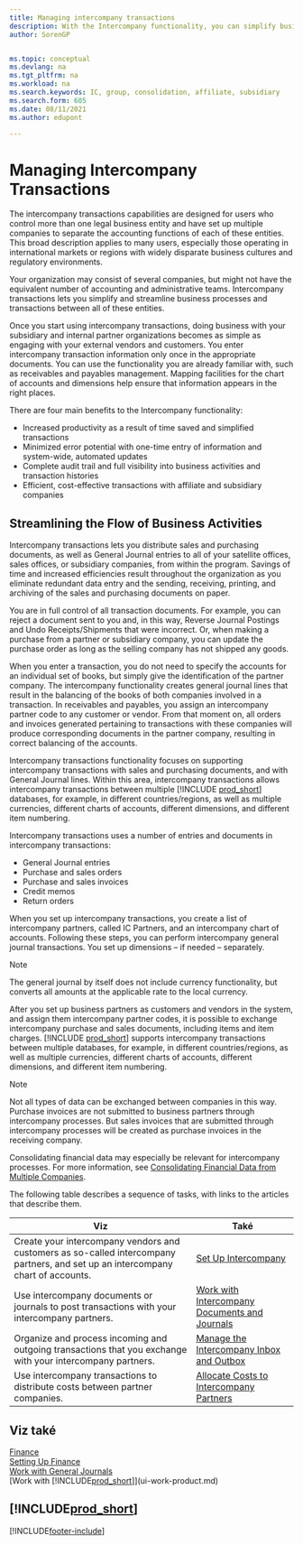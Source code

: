 ```yaml
---
title: Managing intercompany transactions
description: With the Intercompany functionality, you can simplify business processes and transactions between companies within the same organization.  
author: SorenGP


ms.topic: conceptual
ms.devlang: na
ms.tgt_pltfrm: na
ms.workload: na
ms.search.keywords: IC, group, consolidation, affiliate, subsidiary
ms.search.form: 605
ms.date: 08/11/2021
ms.author: edupont

---
```

# Managing Intercompany Transactions

The intercompany transactions capabilities are designed for users who control more than one legal business entity and have set up multiple companies to separate the accounting functions of each of these entities. This broad description applies to many users, especially those operating in international markets or regions with widely disparate business cultures and regulatory environments.

Your organization may consist of several companies, but might not have the equivalent number of accounting and administrative teams. Intercompany transactions lets you simplify and streamline business processes and transactions between all of these entities.

Once you start using intercompany transactions, doing business with your subsidiary and internal partner organizations becomes as simple as engaging with your external vendors and customers. You enter intercompany transaction information only once in the appropriate documents. You can use the functionality you are already familiar with, such as receivables and payables management. Mapping facilities for the chart of accounts and dimensions help ensure that information appears in the right places.

There are four main benefits to the Intercompany functionality:

- Increased productivity as a result of time saved and simplified transactions
- Minimized error potential with one-time entry of information and system-wide, automated updates
- Complete audit trail and full visibility into business activities and transaction histories
- Efficient, cost-effective transactions with affiliate and subsidiary companies

## Streamlining the Flow of Business Activities

Intercompany transactions lets you distribute sales and purchasing documents, as well as General Journal entries to all of your satellite offices, sales offices, or subsidiary companies, from within the program. Savings of time and increased efficiencies result throughout the organization as you eliminate redundant data entry and the sending, receiving, printing, and archiving of the sales and purchasing documents on paper.

You are in full control of all transaction documents. For example, you can reject a document sent to you and, in this way, Reverse Journal Postings and Undo Receipts/Shipments that were incorrect. Or, when making a purchase from a partner or subsidiary company, you can update the purchase order as long as the selling company has not shipped any goods.

When you enter a transaction, you do not need to specify the accounts for an individual set of books, but simply give the identification of the partner company. The intercompany functionality creates general journal lines that result in the balancing of the books of both companies involved in a transaction. In receivables and payables, you assign an intercompany partner code to any customer or vendor. From that moment on, all orders and invoices generated pertaining to transactions with these companies will produce corresponding documents in the partner company, resulting in correct balancing of the accounts.

Intercompany transactions functionality focuses on supporting intercompany transactions with sales and purchasing documents, and with General Journal lines. Within this area, intercompany transactions allows intercompany transactions between multiple [!INCLUDE [prod_short](includes/prod_short.md)] databases, for example, in different countries/regions, as well as multiple currencies, different charts of accounts, different dimensions, and different item numbering.

Intercompany transactions uses a number of entries and documents in intercompany transactions:

- General Journal entries
- Purchase and sales orders
- Purchase and sales invoices
- Credit memos
- Return orders

When you set up intercompany transactions, you create a list of intercompany partners, called IC Partners, and an intercompany chart of accounts. Following these steps, you can perform intercompany general journal transactions. You set up dimensions – if needed – separately.

> [!NOTE]
> The general journal by itself does not include currency functionality, but converts all amounts at the applicable rate to the local currency.

After you set up business partners as customers and vendors in the system, and assign them intercompany partner codes, it is possible to exchange intercompany purchase and sales documents, including items and item charges. [!INCLUDE [prod_short](includes/prod_short.md)] supports intercompany transactions between multiple databases, for example, in different countries/regions, as well as multiple currencies, different charts of accounts, different dimensions, and different item numbering.

> [!NOTE]
> Not all types of data can be exchanged between companies in this way. Purchase invoices are not submitted to business partners through intercompany processes. But sales invoices that are submitted through intercompany processes will be created as purchase invoices in the receiving company.

Consolidating financial data may especially be relevant for intercompany processes. For more information, see [Consolidating Financial Data from Multiple Companies](finance-consolidated-company-reporting.md).

The following table describes a sequence of tasks, with links to the articles that describe them.

| Viz | Také |
|---|---|
| Create your intercompany vendors and customers as so-called intercompany partners, and set up an intercompany chart of accounts. | [Set Up Intercompany](intercompany-how-setup.md) |
| Use intercompany documents or journals to post transactions with your intercompany partners. | [Work with Intercompany Documents and Journals](intercompany-how-work-documents-journals.md) |
| Organize and process incoming and outgoing transactions that you exchange with your intercompany partners. | [Manage the Intercompany Inbox and Outbox](intercompany-how-manage-intercompany-inbox.md) |
| Use intercompany transactions to distribute costs between partner companies. | [Allocate Costs to Intercompany Partners](intercompany-allocate-costs.md) |

## Viz také

[Finance](finance.md)  
[Setting Up Finance](finance-setup-finance.md)  
[Work with General Journals](ui-work-general-journals.md)  
[Work with [!INCLUDE[prod_short](includes/prod_short.md)]](ui-work-product.md)

## [!INCLUDE[prod_short](includes/free_trial_md.md)]


[!INCLUDE[footer-include](includes/footer-banner.md)]

